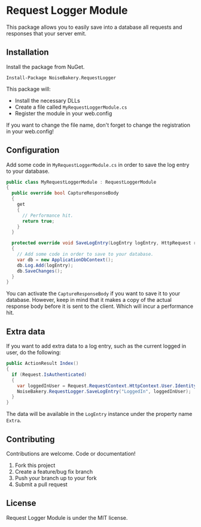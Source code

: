 # Request Logger Module

This package allows you to easily save into a database all requests and responses that your server emit.

## Installation ##

Install the package from NuGet.

```
Install-Package NoiseBakery.RequestLogger
```

This package will:

 * Install the necessary DLLs
 * Create a file called `MyRequestLoggerModule.cs`
 * Register the module in your web.config

If you want to change the file name, don't forget to change the registration in your web.config!

## Configuration ##

Add some code in `MyRequestLoggerModule.cs` in order to save the log entry to your database.

```C#
public class MyRequestLoggerModule : RequestLoggerModule
{
  public override bool CaptureResponseBody
  {
    get
    {
      // Performance hit.
      return true;
    }
  }

  protected override void SaveLogEntry(LogEntry logEntry, HttpRequest request, HttpResponse response)
  {
    // Add some code in order to save to your database.
    var db = new ApplicationDbContext();
    db.Log.Add(logEntry);
    db.SaveChanges();
  }
}
```

You can activate the `CaptureResponseBody` if you want to save it to your database. However, keep in mind
that it makes a copy of the actual response body before it is sent to the client. Which will incur
a performance hit.

## Extra data ##

If you want to add extra data to a log entry, such as the current logged in user, do the following:

```C#
public ActionResult Index()
{
  if (Request.IsAuthenticated)
  {
    var loggedInUser = Request.RequestContext.HttpContext.User.Identity.Name;
    NoiseBakery.RequestLogger.SaveLogEntry("LoggedIn", loggedInUser);
  }
} 
```

The data will be available in the `LogEntry` instance under the property name `Extra`.

## Contributing

Contributions are welcome. Code or documentation!

1. Fork this project
2. Create a feature/bug fix branch
3. Push your branch up to your fork
4. Submit a pull request

## License

Request Logger Module is under the MIT license.
